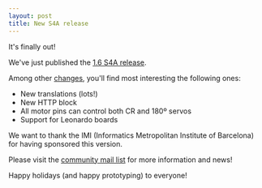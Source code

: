 ```yaml
---
layout: post
title: New S4A release
---
```


It's finally out!

We've just published the [1.6 S4A release](http://s4a.cat).

Among other [changes](http://s4a.cat#changelog), you'll find most interesting the following ones:

* New translations (lots!)
* New HTTP block
* All motor pins can control both CR and 180º servos
* Support for Leonardo boards

We want to thank the IMI (Informatics Metropolitan Institute of Barcelona) for having sponsored this version.

Please visit the [community mail list](http://groups.google.com/group/s4a-community) for more information and news!

Happy holidays (and happy prototyping) to everyone!
